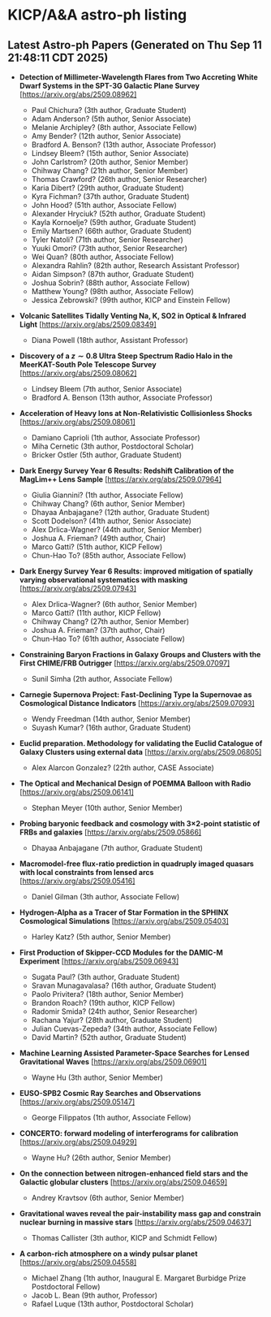 # KICP/A&A astro-ph listing

## Latest Astro-ph Papers (Generated on Thu Sep 11 21:48:11 CDT 2025)

- **Detection of Millimeter-Wavelength Flares from Two Accreting White Dwarf Systems in the SPT-3G Galactic Plane Survey**
[https://arxiv.org/abs/2509.08962]
  + Paul Chichura? (3th author, Graduate Student)
  + Adam Anderson? (5th author, Senior Associate)
  + Melanie Archipley? (8th author, Associate Fellow)
  + Amy Bender? (12th author, Senior Associate)
  + Bradford A. Benson? (13th author, Associate Professor)
  + Lindsey Bleem? (15th author, Senior Associate)
  + John Carlstrom? (20th author, Senior Member)
  + Chihway Chang? (21th author, Senior Member)
  + Thomas Crawford? (26th author, Senior Researcher)
  + Karia Dibert? (29th author, Graduate Student)
  + Kyra Fichman? (37th author, Graduate Student)
  + John Hood? (51th author, Associate Fellow)
  + Alexander Hryciuk? (52th author, Graduate Student)
  + Kayla Kornoelje? (59th author, Graduate Student)
  + Emily Martsen? (66th author, Graduate Student)
  + Tyler Natoli? (71th author, Senior Researcher)
  + Yuuki Omori? (73th author, Senior Researcher)
  + Wei Quan? (80th author, Associate Fellow)
  + Alexandra Rahlin? (82th author, Research Assistant Professor)
  + Aidan Simpson? (87th author, Graduate Student)
  + Joshua Sobrin? (88th author, Associate Fellow)
  + Matthew Young? (98th author, Associate Fellow)
  + Jessica Zebrowski? (99th author, KICP and Einstein Fellow)

- **Volcanic Satellites Tidally Venting Na, K, SO2 in Optical & Infrared Light**
[https://arxiv.org/abs/2509.08349]
  + Diana Powell (18th author, Assistant Professor)

- **Discovery of a $z \sim 0.8$ Ultra Steep Spectrum Radio Halo in the MeerKAT-South Pole Telescope Survey**
[https://arxiv.org/abs/2509.08062]
  + Lindsey Bleem (7th author, Senior Associate)
  + Bradford A. Benson (13th author, Associate Professor)

- **Acceleration of Heavy Ions at Non-Relativistic Collisionless Shocks**
[https://arxiv.org/abs/2509.08061]
  + Damiano Caprioli (1th author, Associate Professor)
  + Miha Cernetic (3th author, Postdoctoral Scholar)
  + Bricker Ostler (5th author, Graduate Student)

- **Dark Energy Survey Year 6 Results: Redshift Calibration of the MagLim++ Lens Sample**
[https://arxiv.org/abs/2509.07964]
  + Giulia Giannini? (1th author, Associate Fellow)
  + Chihway Chang? (6th author, Senior Member)
  + Dhayaa Anbajagane? (12th author, Graduate Student)
  + Scott Dodelson? (41th author, Senior Associate)
  + Alex Drlica-Wagner? (44th author, Senior Member)
  + Joshua A. Frieman? (49th author, Chair)
  + Marco Gatti? (51th author, KICP Fellow)
  + Chun-Hao To? (85th author, Associate Fellow)

- **Dark Energy Survey Year 6 Results: improved mitigation of spatially varying observational systematics with masking**
[https://arxiv.org/abs/2509.07943]
  + Alex Drlica-Wagner? (6th author, Senior Member)
  + Marco Gatti? (11th author, KICP Fellow)
  + Chihway Chang? (27th author, Senior Member)
  + Joshua A. Frieman? (37th author, Chair)
  + Chun-Hao To? (61th author, Associate Fellow)

- **Constraining Baryon Fractions in Galaxy Groups and Clusters with the First CHIME/FRB Outrigger**
[https://arxiv.org/abs/2509.07097]
  + Sunil Simha (2th author, Associate Fellow)

- **Carnegie Supernova Project: Fast-Declining Type Ia Supernovae as Cosmological Distance Indicators**
[https://arxiv.org/abs/2509.07093]
  + Wendy Freedman (14th author, Senior Member)
  + Suyash Kumar? (16th author, Graduate Student)

- **Euclid preparation. Methodology for validating the Euclid Catalogue of Galaxy Clusters using external data**
[https://arxiv.org/abs/2509.06805]
  + Alex Alarcon Gonzalez? (22th author, CASE Associate)

- **The Optical and Mechanical Design of POEMMA Balloon with Radio**
[https://arxiv.org/abs/2509.06141]
  + Stephan Meyer (10th author, Senior Member)

- **Probing baryonic feedback and cosmology with 3$\times$2-point statistic of FRBs and galaxies**
[https://arxiv.org/abs/2509.05866]
  + Dhayaa Anbajagane (7th author, Graduate Student)

- **Macromodel-free flux-ratio prediction in quadruply imaged quasars with local constraints from lensed arcs**
[https://arxiv.org/abs/2509.05416]
  + Daniel Gilman (3th author, Associate Fellow)

- **Hydrogen-Alpha as a Tracer of Star Formation in the SPHINX Cosmological Simulations**
[https://arxiv.org/abs/2509.05403]
  + Harley Katz? (5th author, Senior Member)

- **First Production of Skipper-CCD Modules for the DAMIC-M Experiment**
[https://arxiv.org/abs/2509.06943]
  + Sugata Paul? (3th author, Graduate Student)
  + Sravan Munagavalasa? (16th author, Graduate Student)
  + Paolo Privitera? (18th author, Senior Member)
  + Brandon Roach? (19th author, KICP Fellow)
  + Radomir Smida? (24th author, Senior Researcher)
  + Rachana Yajur? (28th author, Graduate Student)
  + Julian  Cuevas-Zepeda? (34th author, Associate Fellow)
  + David Martin? (52th author, Graduate Student)

- **Machine Learning Assisted Parameter-Space Searches for Lensed Gravitational Waves**
[https://arxiv.org/abs/2509.06901]
  + Wayne Hu (3th author, Senior Member)

- **EUSO-SPB2 Cosmic Ray Searches and Observations**
[https://arxiv.org/abs/2509.05147]
  + George Filippatos (1th author, Associate Fellow)

- **CONCERTO: forward modeling of interferograms for calibration**
[https://arxiv.org/abs/2509.04929]
  + Wayne Hu? (26th author, Senior Member)

- **On the connection between nitrogen-enhanced field stars and the Galactic globular clusters**
[https://arxiv.org/abs/2509.04659]
  + Andrey Kravtsov (6th author, Senior Member)

- **Gravitational waves reveal the pair-instability mass gap and constrain nuclear burning in massive stars**
[https://arxiv.org/abs/2509.04637]
  + Thomas Callister (3th author, KICP and Schmidt Fellow)

- **A carbon-rich atmosphere on a windy pulsar planet**
[https://arxiv.org/abs/2509.04558]
  + Michael Zhang (1th author, Inaugural E. Margaret Burbidge Prize Postdoctoral Fellow)
  + Jacob L. Bean (9th author, Professor)
  + Rafael Luque (13th author, Postdoctoral Scholar)

